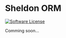 # Sheldon ORM
[![Software License][ico-license]](LICENSE.md)

Comming soon...

[ico-license]: https://img.shields.io/badge/license-MIT-brightgreen.svg?style=flat-square
